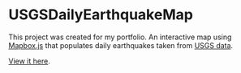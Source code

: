 # USGSDailyEarthquakeMap
This project was created for my portfolio. An interactive map using [Mapbox.js](https://www.mapbox.com/mapbox.js/api/v3.1.1/) that populates daily earthquakes taken from [USGS data](https://earthquake.usgs.gov/earthquakes/feed/v1.0/geojson.php).

[View it here](https://ktndwn.github.io/USGSDailyEarthquakeMap/).
